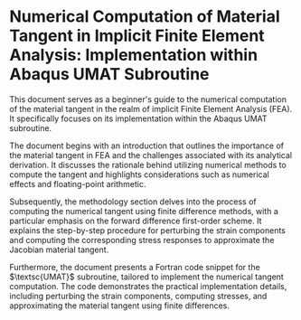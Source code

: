 # Numerical Computation of Material Tangent in Implicit Finite Element Analysis: Implementation within Abaqus UMAT Subroutine

This document serves as a beginner's guide to the numerical computation of the material tangent in the realm of implicit Finite Element Analysis (FEA). It specifically focuses on its implementation within the Abaqus UMAT subroutine.

The document begins with an introduction that outlines the importance of the material tangent in FEA and the challenges associated with its analytical derivation. It discusses the rationale behind utilizing numerical methods to compute the tangent and highlights considerations such as numerical effects and floating-point arithmetic.

Subsequently, the methodology section delves into the process of computing the numerical tangent using finite difference methods, with a particular emphasis on the forward difference first-order scheme. It explains the step-by-step procedure for perturbing the strain components and computing the corresponding stress responses to approximate the Jacobian material tangent.

Furthermore, the document presents a Fortran code snippet for the $\textsc{UMAT}$ subroutine, tailored to implement the numerical tangent computation. The code demonstrates the practical implementation details, including perturbing the strain components, computing stresses, and approximating the material tangent using finite differences.
